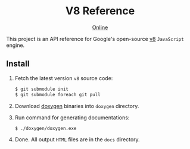 <h1 align="center">V8 Reference</h1>

<p align="center"><a href="https://lbwa.github.io/v8-reference">Online</a></p>

This project is an API reference for Google's open-source [v8](https://github.com/v8/v8) `JavaScript` engine.

## Install

1. Fetch the latest version `v8` source code:

   ```bash
   $ git submodule init
   $ git submodule foreach git pull
   ```

1. Download [doxygen](https://github.com/doxygen/doxygen) binaries into `doxygen` directory.

1. Run command for generating documentations:

   ```bash
   $ ./doxygen/doxygen.exe
   ```

1. Done. All output `HTML` files are in the `docs` directory.
